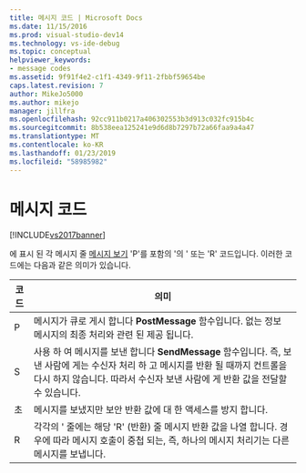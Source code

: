 ```yaml
---
title: 메시지 코드 | Microsoft Docs
ms.date: 11/15/2016
ms.prod: visual-studio-dev14
ms.technology: vs-ide-debug
ms.topic: conceptual
helpviewer_keywords:
- message codes
ms.assetid: 9f91f4e2-c1f1-4349-9f11-2fbbf59654be
caps.latest.revision: 7
author: MikeJo5000
ms.author: mikejo
manager: jillfra
ms.openlocfilehash: 92cc911b0217a406302553b3d913c032fc915b4c
ms.sourcegitcommit: 8b538eea125241e9d6d8b7297b72a66faa9a4a47
ms.translationtype: MT
ms.contentlocale: ko-KR
ms.lasthandoff: 01/23/2019
ms.locfileid: "58985982"
---
```

# <a name="message-codes"></a>메시지 코드
[!INCLUDE[vs2017banner](../includes/vs2017banner.md)]

에 표시 된 각 메시지 줄 [메시지 보기](../debugger/messages-view.md) 'P'를 포함의 '의 ' 또는 'R' 코드입니다. 이러한 코드에는 다음과 같은 의미가 있습니다.  
  
|코드|의미|  
|----------|-------------|  
|P|메시지가 큐로 게시 합니다 **PostMessage** 함수입니다. 없는 정보 메시지의 최종 처리와 관련 된 제공 됩니다.|  
|S|사용 하 여 메시지를 보낸 합니다 **SendMessage** 함수입니다. 즉, 보낸 사람에 게는 수신자 처리 하 고 메시지를 반환 될 때까지 컨트롤을 다시 하지 않습니다. 따라서 수신자 보낸 사람에 게 반환 값을 전달할 수 있습니다.|  
|초|메시지를 보냈지만 보안 반환 값에 대 한 액세스를 방지 합니다.|  
|R|각각의 ' 줄에는 해당 'R' (반환) 줄 메시지 반환 값을 나열 합니다. 경우에 따라 메시지 호출이 중첩 되는, 즉, 하나의 메시지 처리기는 다른 메시지를 보냅니다.|
